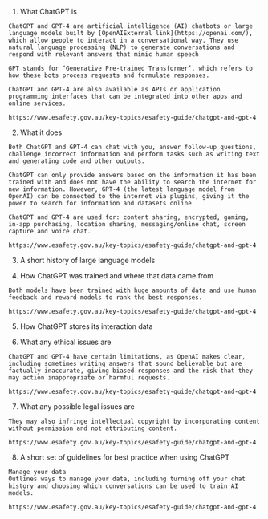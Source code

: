 1. What ChatGPT is

```
ChatGPT and GPT-4 are artificial intelligence (AI) chatbots or large language models built by [OpenAIExternal link](https://openai.com/), which allow people to interact in a conversational way. They use natural language processing (NLP) to generate conversations and respond with relevant answers that mimic human speech

GPT stands for ‘Generative Pre-trained Transformer’, which refers to how these bots process requests and formulate responses.

ChatGPT and GPT-4 are also available as APIs or application programming interfaces that can be integrated into other apps and online services.

https://www.esafety.gov.au/key-topics/esafety-guide/chatgpt-and-gpt-4
```


2. What it does
   
```
Both ChatGPT and GPT-4 can chat with you, answer follow-up questions, challenge incorrect information and perform tasks such as writing text and generating code and other outputs.

ChatGPT can only provide answers based on the information it has been trained with and does not have the ability to search the internet for new information. However, GPT-4 (the latest language model from OpenAI) can be connected to the internet via plugins, giving it the power to search for information and datasets online

ChatGPT and GPT-4 are used for: content sharing, encrypted, gaming, in-app purchasing, location sharing, messaging/online chat, screen capture and voice chat.

https://www.esafety.gov.au/key-topics/esafety-guide/chatgpt-and-gpt-4
```
   
3. A short history of large language models
   
   
   
4. How ChatGPT was trained and where that data came from
   
```
Both models have been trained with huge amounts of data and use human feedback and reward models to rank the best responses.

https://www.esafety.gov.au/key-topics/esafety-guide/chatgpt-and-gpt-4
```

5. How ChatGPT stores its interaction data
   

   
6. What any ethical issues are
   
```
ChatGPT and GPT-4 have certain limitations, as OpenAI makes clear, including sometimes writing answers that sound believable but are factually inaccurate, giving biased responses and the risk that they may action inappropriate or harmful requests.

https://www.esafety.gov.au/key-topics/esafety-guide/chatgpt-and-gpt-4
```
   
7. What any possible legal issues are
   
```
They may also infringe intellectual copyright by incorporating content without permission and not attributing content.

https://www.esafety.gov.au/key-topics/esafety-guide/chatgpt-and-gpt-4
```
   
8. A short set of guidelines for best practice when using ChatGPT

```
Manage your data
Outlines ways to manage your data, including turning off your chat history and choosing which conversations can be used to train AI models.

https://www.esafety.gov.au/key-topics/esafety-guide/chatgpt-and-gpt-4
```